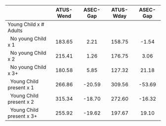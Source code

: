 
|                      |    ATUS-Wend |     ASEC-Gap |    ATUS-Wday |     ASEC-Gap |
| -------------------- | :----------: | :----------: | :----------: | :----------: |
| Young Child x # Adults |              |              |              |              |
| &nbsp;&nbsp;No young Child x 1 |       183.65 |         2.21 |       158.75 |        -1.54 |
| &nbsp;&nbsp;No young Child x 2 |       215.41 |         1.26 |       176.75 |         3.06 |
| &nbsp;&nbsp;No young Child x 3+ |       180.58 |         5.85 |       127.32 |        21.18 |
| &nbsp;&nbsp;Young Child present x 1 |       266.86 |       -20.59 |       309.56 |       -53.69 |
| &nbsp;&nbsp;Young Child present x 2 |       315.34 |       -18.70 |       272.60 |       -16.32 |
| &nbsp;&nbsp;Young Child present x 3+ |       255.92 |       -19.62 |       197.67 |        19.10 |

